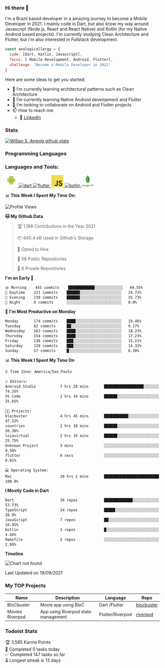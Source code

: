 ### Hi there 👋

I'm a Brazil based developer in a amazing journey to become a Mobile Developer in 2021. I mainly code in Dart, but also know my way around Javascript (Node.js, React and React Native) and Kotlin (for my Native Android based projects). I'm currently studying Clean Architecture and Flutter, but i'm also interested in Fullstack development.

```javascript
const analogicallergy = {
  code: [Dart, Kotlin, Javascript],
  focus: [ Mobile Development, Android, Flutter],
  challenge: "Become a Mobile Developer in 2021"
}
```

Here are some ideas to get you started:

- 🔭  I’m currently learning architectural patterns such as Clean Architecture
- 🌱  I’m currently learning Native Android development and Flutter
- 👯  I’m looking to collaborate on Android and Flutter projects
- 📫  How to reach me:
  -  :office: [LinkedIn](https://www.linkedin.com/in/wsabsi/)

### Stats

[![Willian S. Angola github stats](https://github-readme-stats.vercel.app/api?username=w0ken0ne&count_private=true&show_icons=true&theme=radical&hide_rank=false)](https://github.com/anuraghazra/github-readme-stats)

### Programming Languages

<h3 align="left">Languages and Tools:</h3>
<p align="left"> <a href="https://developer.android.com" target="_blank"> <img src="https://raw.githubusercontent.com/devicons/devicon/master/icons/android/android-original-wordmark.svg" alt="android" width="40" height="40"/> </a> <a href="https://dart.dev" target="_blank"> <img src="https://www.vectorlogo.zone/logos/dartlang/dartlang-icon.svg" alt="dart" width="40" height="40"/> </a> <a href="https://flutter.dev" target="_blank"> <img src="https://www.vectorlogo.zone/logos/flutterio/flutterio-icon.svg" alt="flutter" width="40" height="40"/> </a> <a href="https://developer.mozilla.org/en-US/docs/Web/JavaScript" target="_blank"> <img src="https://raw.githubusercontent.com/devicons/devicon/master/icons/javascript/javascript-original.svg" alt="javascript" width="40" height="40"/> </a> <a href="https://kotlinlang.org" target="_blank"> <img src="https://www.vectorlogo.zone/logos/kotlinlang/kotlinlang-icon.svg" alt="kotlin" width="40" height="40"/> </a> <a href="https://www.mongodb.com/" target="_blank"> <img src="https://raw.githubusercontent.com/devicons/devicon/master/icons/mongodb/mongodb-original-wordmark.svg" alt="mongodb" width="40" height="40"/> </a> </p>


📊 **This Week I Spent My Time On:**

<!--START_SECTION:waka-->
![Profile Views](http://img.shields.io/badge/Profile%20Views-1-blue)

**🐱 My Github Data** 

> 🏆 1,189 Contributions in the Year 2021
 > 
> 📦 640.4 kB Used in Github's Storage 
 > 
> 💼 Opted to Hire
 > 
> 📜 58 Public Repositories 
 > 
> 🔑 6 Private Repositories  
 > 
**I'm an Early 🐤** 

```text
🌞 Morning    443 commits    ████████████░░░░░░░░░░░░░   49.55% 
🌆 Daytime    221 commits    ██████░░░░░░░░░░░░░░░░░░░   24.72% 
🌃 Evening    230 commits    ██████░░░░░░░░░░░░░░░░░░░   25.73% 
🌙 Night      0 commits      ░░░░░░░░░░░░░░░░░░░░░░░░░   0.0%

```
📅 **I'm Most Productive on Monday** 

```text
Monday       174 commits    ████░░░░░░░░░░░░░░░░░░░░░   19.46% 
Tuesday      82 commits     ██░░░░░░░░░░░░░░░░░░░░░░░   9.17% 
Wednesday    163 commits    ████░░░░░░░░░░░░░░░░░░░░░   18.23% 
Thursday     154 commits    ████░░░░░░░░░░░░░░░░░░░░░   17.23% 
Friday       136 commits    ███░░░░░░░░░░░░░░░░░░░░░░   15.21% 
Saturday     128 commits    ███░░░░░░░░░░░░░░░░░░░░░░   14.32% 
Sunday       57 commits     █░░░░░░░░░░░░░░░░░░░░░░░░   6.38%

```


📊 **This Week I Spent My Time On** 

```text
⌚︎ Time Zone: America/Sao_Paulo

🔥 Editors: 
Android Studio           7 hrs 28 mins       ██████████████████░░░░░░░   74.35% 
VS Code                  2 hrs 34 mins       ██████░░░░░░░░░░░░░░░░░░░   25.65%

🐱‍💻 Projects: 
blocbuster               4 hrs 45 mins       ███████████░░░░░░░░░░░░░░   47.32% 
countries                2 hrs 38 mins       ██████░░░░░░░░░░░░░░░░░░░   26.36% 
lojavirtual              2 hrs 35 mins       ██████░░░░░░░░░░░░░░░░░░░   25.75% 
Unknown Project          3 mins              ░░░░░░░░░░░░░░░░░░░░░░░░░   0.56% 
flutter                  0 secs              ░░░░░░░░░░░░░░░░░░░░░░░░░   0.01%

💻 Operating System: 
Mac                      10 hrs 2 mins       █████████████████████████   100.0%

```

**I Mostly Code in Dart** 

```text
Dart                     36 repos            █████████████░░░░░░░░░░░░   53.73% 
TypeScript               14 repos            █████░░░░░░░░░░░░░░░░░░░░   20.9% 
JavaScript               7 repos             ██░░░░░░░░░░░░░░░░░░░░░░░   10.45% 
Kotlin                   3 repos             █░░░░░░░░░░░░░░░░░░░░░░░░   4.48% 
Makefile                 2 repos             ░░░░░░░░░░░░░░░░░░░░░░░░░   2.99%

```


**Timeline**

![Chart not found](https://raw.githubusercontent.com/w0ken0ne/w0ken0ne/main/charts/bar_graph.png) 


 Last Updated on 19/09/2021
<!--END_SECTION:waka-->

### My TOP Projects

| Name            | Description                         | Language         | Repo                                                           |
| --------------- | ----------------------------------- | ---------------- | -------------------------------------------------------------- |
| BloCbuster      | Movie app using BloC                | Dart /Flutter    | [blocbuster](https://github.com/w0ken0ne/blocbuster)    |
| Movies Riverpod | App using Riverpod state management | Flutter/Riverpod | [riverpod](https://github.com/w0ken0ne/movies_riverpod) |

### Todoist Stats

<!-- TODO-IST:START -->
🏆  3,585 Karma Points           
🌸  Completed 0 tasks today           
✅  Completed 147 tasks so far           
⏳  Longest streak is 13 days
<!-- TODO-IST:END -->
